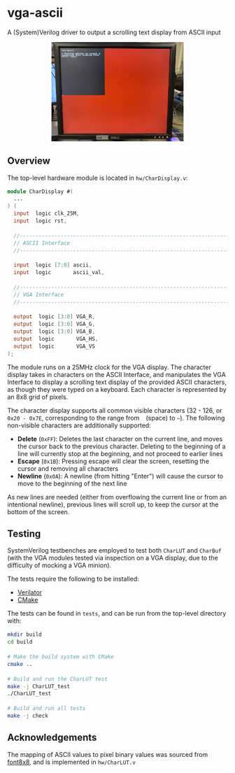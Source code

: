# vga-ascii

A (System)Verilog driver to output a scrolling text display from ASCII input

<p align="center">
  <img src="./assets/screen_example.jpg" alt="drawing" style="width:60%;"/>
</p>

## Overview

The top-level hardware module is located in `hw/CharDisplay.v`:

```verilog
module CharDisplay #(
  ...
) (
  input  logic clk_25M,
  input  logic rst,

  //----------------------------------------------------------------------
  // ASCII Interface
  //----------------------------------------------------------------------

  input  logic [7:0] ascii,
  input  logic       ascii_val,

  //----------------------------------------------------------------------
  // VGA Interface
  //----------------------------------------------------------------------

  output  logic [3:0] VGA_R,
  output  logic [3:0] VGA_G,
  output  logic [3:0] VGA_B,
  output  logic       VGA_HS,
  output  logic       VGA_VS
);
```

The module runs on a 25MHz clock for the VGA display. The character
display takes in characters on the ASCII Interface, and manipulates the
VGA Interface to display a scrolling text display of the provided ASCII
characters, as though they were typed on a keyboard. Each character is
represented by an 8x8 grid of pixels.

The character display supports all common visible characters (32 - 126, 
or `0x20 - 0x7E`, corresponding to the range from  ` ` (space) to `~`).
The following non-visible characters are additionally supported:

 - __Delete__ (`0xFF`): Deletes the last character on the current line,
   and moves the cursor back to the previous character. Deleting to the
   beginning of a line will currently stop at the beginning, and not
   proceed to earlier lines
 - __Escape__ (`0x1B`): Pressing escape will clear the screen, resetting
   the cursor and removing all characters
 - __Newline__ (`0x0A`): A newline (from hitting "Enter") will cause the
   cursor to move to the beginning of the next line

As new lines are needed (either from overflowing the current line or from
an intentional newline), previous lines will scroll up, to keep the cursor
at the bottom of the screen.

## Testing

SystemVerilog testbenches are employed to test both `CharLUT` and `CharBuf`
(with the VGA modules tested via inspection on a VGA display, due to the
difficulty of mocking a VGA minion).

The tests require the following to be installed:

 - [Verilator](https://github.com/verilator/verilator)
 - [CMake](https://cmake.org/)

The tests can be found in `tests`, and can be run from the top-level
directory with:

```bash
mkdir build
cd build

# Make the build system with CMake
cmake ..

# Build and run the CharLUT test
make -j CharLUT_test
./CharLUT_test

# Build and run all tests
make -j check
```

## Acknowledgements

The mapping of ASCII values to pixel binary values was sourced from
[font8x8](https://github.com/dhepper/font8x8), and is implemented in
`hw/CharLUT.v`